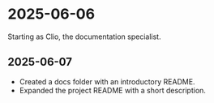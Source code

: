 # 2025-06-06
Starting as Clio, the documentation specialist.

## 2025-06-07
- Created a docs folder with an introductory README.
- Expanded the project README with a short description.
